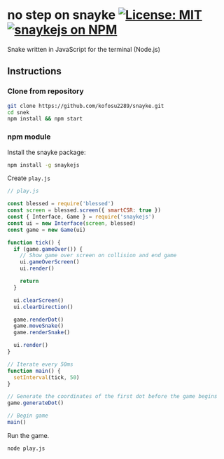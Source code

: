 # no step on snayke [![License: MIT](https://img.shields.io/badge/License-MIT-blue.svg)](https://opensource.org/licenses/MIT) [![snaykejs on NPM](https://img.shields.io/npm/v/snaykejs.svg?color=green&label=snaykejs)](https://www.npmjs.com/package/snaykejs)

Snake written in JavaScript for the terminal (Node.js)

## Instructions

### Clone from repository

```bash
git clone https://github.com/kofosu2289/snayke.git
cd snek
npm install && npm start
```

### npm module

Install the snayke package:

```bash
npm install -g snaykejs
```

Create `play.js`

```js
// play.js

const blessed = require('blessed')
const screen = blessed.screen({ smartCSR: true })
const { Interface, Game } = require('snaykejs')
const ui = new Interface(screen, blessed)
const game = new Game(ui)

function tick() {
  if (game.gameOver()) {
    // Show game over screen on collision and end game
    ui.gameOverScreen()
    ui.render()

    return
  }

  ui.clearScreen()
  ui.clearDirection()

  game.renderDot()
  game.moveSnake()
  game.renderSnake()

  ui.render()
}

// Iterate every 50ms
function main() {
  setInterval(tick, 50)
}

// Generate the coordinates of the first dot before the game begins
game.generateDot()

// Begin game
main()
```

Run the game.

```bash
node play.js
```
